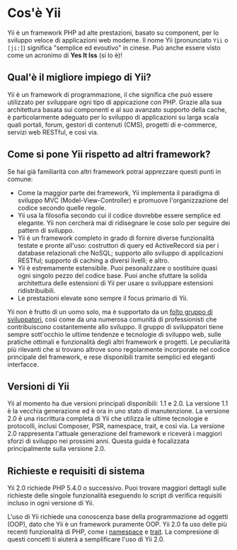 Cos'è Yii
===========

Yii è un framework PHP ad alte prestazioni, basato su component, per lo sviluppo veloce di applicazioni web moderne.
Il nome Yii (pronunciato `Yii` o `[ji:]`) significa "semplice ed evoutivo" in cinese. Può anche essere visto come un acronimo di **Yes It Iss** (si lo è)!


Qual'è il migliore impiego di Yii?
----------------------------------

Yii è un framework di programmazione, il che significa che può essere utilizzato per sviluppare ogni
tipo di appicazione con PHP. Grazie alla sua architettura basata sui componenti e al suo avanzato
supporto della cache, è particolarmente adeguato per lo sviluppo di applicazioni su larga scala quali
portali, forum, gestori di contenuti (CMS), progetti di e-commerce, servizi web RESTful, e così via.


Come si pone Yii rispetto ad altri framework?
---------------------------------------------

Se hai già familiarità con altri framework potrai apprezzare questi punti in comune:
- Come la maggior parte dei framework, Yii implementa il paradigma di sviluppo MVC (Model-View-Controller) e 
  promuove l'organizzazione del codice secondo quelle regole.
- Yii usa la filosofia secondo cui il codice dovrebbe essere semplice ed elegante. Yii non cercherà mai di 
  ridisegnare le cose solo per seguire dei pattern di sviluppo.
- Yii è un framework completo in grado di fornire diverse funzionalità testate e pronte all'uso: costruttori di
  query ed ActiveRecord sia per i database relazionali che NoSQL; supporto allo sviluppo di applicazioni RESTful;
  supporto di caching a diversi livelli; e altro.
- Yii è estremamente estensibile. Puoi pesonalizzare o sostituire quasi ogni singolo pezzo del codice base. Puoi anche
  sfuttare la solida architettura delle estensioni di Yii per usare o sviluppare estensioni ridistribuibili.
- Le prestazioni elevate sono sempre il focus primario di Yii.

Yii non è frutto di un uomo solo, ma è supportato da un [folto gruppo di sviluppatori][about_yii], così come da una numerosa
comunità di professionisti che contribuiscono costantemente allo sviluppo. Il gruppo di sviluppatori tiene sempre 
sott'occhio le ultime tendenze e tecnologie di sviluppo web, sulle pratiche ottimali e funzionalità degli altri
framework e progetti. Le peculiarità più rilevanti che si trovano altrove sono regolarmente incorporate nel
codice principale del framework, e rese disponibili tramite semplici ed eleganti interfacce.

[about_yii]: http://www.yiiframework.com/about/

Versioni di Yii
---------------

Yii al momento ha due versioni principali disponibili: 1.1 e 2.0. La versione 1.1 è la vecchia generazione ed è ora in 
uno stato di manutenzione. La versione 2.0 è una riscrittura completa di Yii che utilizza le ultime tecnologie e protocolli, 
inclusi Composer, PSR, namespace, trait, e così via. La versione 2.0 rappresenta l'attuale generazione del framework e 
riceverà i maggiori sforzi di sviluppo nei prossimi anni.
Questa guida è focalizzata principalmente sulla versione 2.0.


Richieste e requisiti di sistema
---------------------------------

Yii 2.0 richiede PHP 5.4.0 o successivo. Puoi trovare maggiori dettagli sulle richieste delle singole funzionalità
eseguendo lo script di verifica requisiti incluso in ogni versione di Yii.

L'uso di Yii richiede una conoscenza base della programmazione ad oggetti (OOP), dato che Yii è un framework puramente OOP.
Yii 2.0 fa uso delle più recenti funzionalità di PHP, come i [namespace](https://php.net/manual/it/language.namespaces.php) e 
[trait](https://php.net/manual/it/language.oop5.traits.php). La compresione di questi concetti ti aiuterà a semplificare
l'uso di Yii 2.0.
